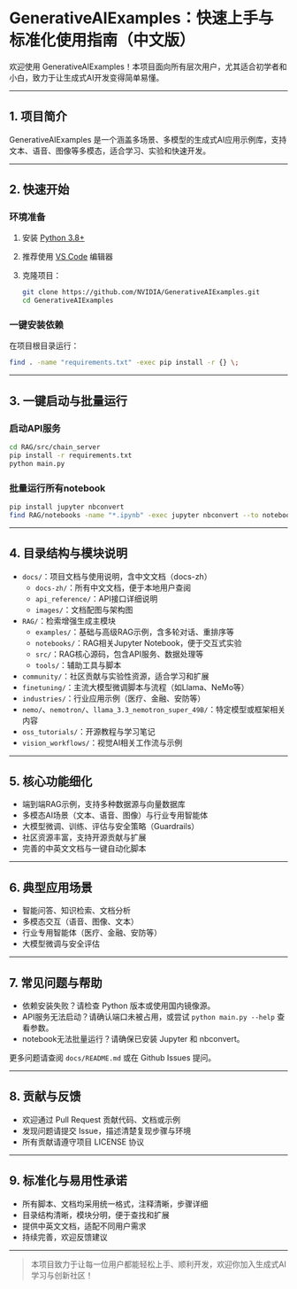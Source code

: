 # GenerativeAIExamples：快速上手与标准化使用指南（中文版）

欢迎使用 GenerativeAIExamples！本项目面向所有层次用户，尤其适合初学者和小白，致力于让生成式AI开发变得简单易懂。

---

## 1. 项目简介

GenerativeAIExamples 是一个涵盖多场景、多模型的生成式AI应用示例库，支持文本、语音、图像等多模态，适合学习、实验和快速开发。

---

## 2. 快速开始

### 环境准备

1. 安装 [Python 3.8+](https://www.python.org/downloads/)
2. 推荐使用 [VS Code](https://code.visualstudio.com/) 编辑器
3. 克隆项目：

   ```sh
   git clone https://github.com/NVIDIA/GenerativeAIExamples.git
   cd GenerativeAIExamples
   ```

### 一键安装依赖

在项目根目录运行：

```sh
find . -name "requirements.txt" -exec pip install -r {} \;
```

---

## 3. 一键启动与批量运行

### 启动API服务

```sh
cd RAG/src/chain_server
pip install -r requirements.txt
python main.py
```

### 批量运行所有notebook

```sh
pip install jupyter nbconvert
find RAG/notebooks -name "*.ipynb" -exec jupyter nbconvert --to notebook --execute --inplace {} \;
```

---

## 4. 目录结构与模块说明

- `docs/`：项目文档与使用说明，含中文文档（docs-zh）
  - `docs-zh/`：所有中文文档，便于本地用户查阅
  - `api_reference/`：API接口详细说明
  - `images/`：文档配图与架构图
- `RAG/`：检索增强生成主模块
  - `examples/`：基础与高级RAG示例，含多轮对话、重排序等
  - `notebooks/`：RAG相关Jupyter Notebook，便于交互式实验
  - `src/`：RAG核心源码，包含API服务、数据处理等
  - `tools/`：辅助工具与脚本
- `community/`：社区贡献与实验性资源，适合学习和扩展
- `finetuning/`：主流大模型微调脚本与流程（如Llama、NeMo等）
- `industries/`：行业应用示例（医疗、金融、安防等）
- `nemo/`、`nemotron/`、`llama_3.3_nemotron_super_49B/`：特定模型或框架相关内容
- `oss_tutorials/`：开源教程与学习笔记
- `vision_workflows/`：视觉AI相关工作流与示例

---

## 5. 核心功能细化

- 端到端RAG示例，支持多种数据源与向量数据库
- 多模态AI场景（文本、语音、图像）与行业专用智能体
- 大模型微调、训练、评估与安全策略（Guardrails）
- 社区资源丰富，支持开源贡献与扩展
- 完善的中英文文档与一键自动化脚本

---

## 6. 典型应用场景

- 智能问答、知识检索、文档分析
- 多模态交互（语音、图像、文本）
- 行业专用智能体（医疗、金融、安防等）
- 大模型微调与安全评估

---

## 7. 常见问题与帮助

- 依赖安装失败？请检查 Python 版本或使用国内镜像源。
- API服务无法启动？请确认端口未被占用，或尝试 `python main.py --help` 查看参数。
- notebook无法批量运行？请确保已安装 Jupyter 和 nbconvert。

更多问题请查阅 `docs/README.md` 或在 Github Issues 提问。

---

## 8. 贡献与反馈

- 欢迎通过 Pull Request 贡献代码、文档或示例
- 发现问题请提交 Issue，描述清楚复现步骤与环境
- 所有贡献请遵守项目 LICENSE 协议

---

## 9. 标准化与易用性承诺

- 所有脚本、文档均采用统一格式，注释清晰，步骤详细
- 目录结构清晰，模块分明，便于查找和扩展
- 提供中英文文档，适配不同用户需求
- 持续完善，欢迎反馈建议

---

> 本项目致力于让每一位用户都能轻松上手、顺利开发，欢迎你加入生成式AI学习与创新社区！
